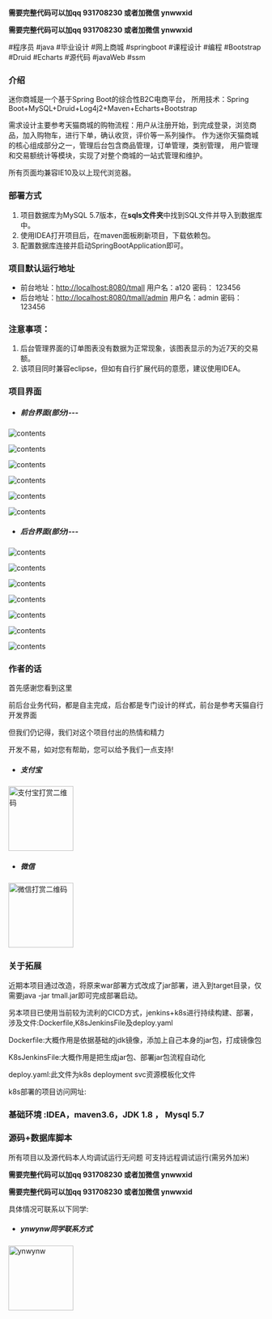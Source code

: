 **需要完整代码可以加qq  931708230 或者加微信  ynwwxid**

**需要完整代码可以加qq  931708230 或者加微信  ynwwxid**

#程序员 #java #毕业设计 #网上商城 #springboot #课程设计 #编程 #Bootstrap #Druid #Echarts #源代码 #javaWeb #ssm 

### 介绍
迷你商城是一个基于Spring Boot的综合性B2C电商平台，
所用技术：Spring Boot+MySQL+Druid+Log4j2+Maven+Echarts+Bootstrap

需求设计主要参考天猫商城的购物流程：用户从注册开始，到完成登录，浏览商品，加入购物车，进行下单，确认收货，评价等一系列操作。
作为迷你天猫商城的核心组成部分之一，管理后台包含商品管理，订单管理，类别管理，
用户管理和交易额统计等模块，实现了对整个商城的一站式管理和维护。

所有页面均兼容IE10及以上现代浏览器。

### 部署方式
1. 项目数据库为MySQL 5.7版本，在**sqls文件夹**中找到SQL文件并导入到数据库中。
2. 使用IDEA打开项目后，在maven面板刷新项目，下载依赖包。
3. 配置数据库连接并启动SpringBootApplication即可。

### 项目默认运行地址
+ 前台地址：<http://localhost:8080/tmall>  用户名：a120   密码： 123456
+ 后台地址：<http://localhost:8080/tmall/admin>  用户名：admin   密码： 123456

### 注意事项：
1. 后台管理界面的订单图表没有数据为正常现象，该图表显示的为近7天的交易额。
2. 该项目同时兼容eclipse，但如有自行扩展代码的意愿，建议使用IDEA。

### 项目界面
+ ##### 前台界面(部分)---
![contents](./picture/picture1.png)

![contents](./picture/picture2.png)

![contents](./picture/picture3.png)

![contents](./picture/picture4.png)

![contents](./picture/picture5.png)

![contents](./picture/picture6.png)
+ ##### 后台界面(部分)---
![contents](./picture/picture7.png)

![contents](./picture/picture8.png)

![contents](./picture/picture9.png)

![contents](./picture/picture10.png)

![contents](./picture/picture11.png)

![contents](./picture/picture12.png)

![contents](./picture/picture13.png)

### 作者的话

首先感谢您看到这里

前后台业务代码，都是自主完成，后台都是专门设计的样式，前台是参考天猫自行开发界面

但我们仍记得，我们对这个项目付出的热情和精力

开发不易，如对您有帮助，您可以给予我们一点支持!

+ ##### 支付宝
<img src="" alt="支付宝打赏二维码" width="128px" height="128px"/>

+ ##### 微信
<img src="" alt="微信打赏二维码" width="128px" height="128px"/>

### 关于拓展
近期本项目通过改造，将原来war部署方式改成了jar部署，进入到target目录，仅需要java -jar tmall.jar即可完成部署启动。

另本项目已使用当前较为流利的CICD方式，jenkins+k8s进行持续构建、部署，涉及文件:Dockerfile,K8sJenkinsFile及deploy.yaml

Dockerfile:大概作用是依据基础的jdk镜像，添加上自己本身的jar包，打成镜像包

K8sJenkinsFile:大概作用是把生成jar包、部署jar包流程自动化

deploy.yaml:此文件为k8s deployment svc资源模板化文件

k8s部署的项目访问网址:

### 基础环境 :IDEA，maven3.6，JDK 1.8 ， Mysql 5.7

### 源码+数据库脚本 

所有项目以及源代码本人均调试运行无问题 可支持远程调试运行(需另外加米)

**需要完整代码可以加qq  931708230 或者加微信  ynwwxid**

**需要完整代码可以加qq  931708230 或者加微信  ynwwxid**

具体情况可联系以下同学:
+ ##### ynwynw同学联系方式
<img src="" alt="ynwynw" width="128px" height="128px"/>
